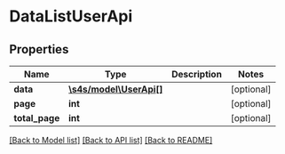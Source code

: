 # DataListUserApi

## Properties
Name | Type | Description | Notes
------------ | ------------- | ------------- | -------------
**data** | [**\s4s/model\UserApi[]**](UserApi.md) |  | [optional] 
**page** | **int** |  | [optional] 
**total_page** | **int** |  | [optional] 

[[Back to Model list]](../README.md#documentation-for-models) [[Back to API list]](../README.md#documentation-for-api-endpoints) [[Back to README]](../README.md)


